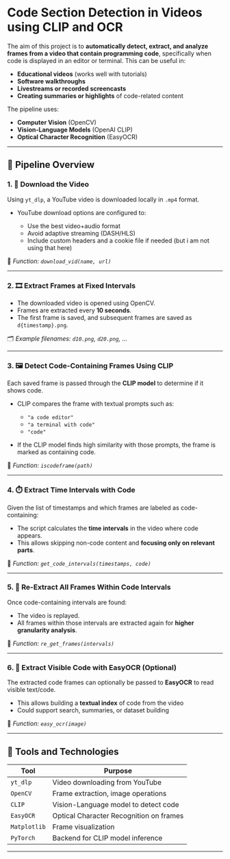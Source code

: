 

# Code Section Detection in Videos using CLIP and OCR


The aim of this project is to **automatically detect, extract, and analyze frames from a video that contain programming code**, specifically when code is displayed in an editor or terminal. This can be useful in:

* **Educational videos** (works well with tutorials)
* **Software walkthroughs**
* **Livestreams or recorded screencasts**
* **Creating summaries or highlights** of code-related content

The pipeline uses:

* **Computer Vision** (OpenCV)
* **Vision-Language Models** (OpenAI CLIP)
* **Optical Character Recognition** (EasyOCR)

---

## 🧠 Pipeline Overview

### 1. 🔽 **Download the Video**

Using `yt_dlp`, a YouTube video is downloaded locally in `.mp4` format.

* YouTube download options are configured to:

  * Use the best video+audio format
  * Avoid adaptive streaming (DASH/HLS)
  * Include custom headers and a cookie file if needed (but i am not using that here)

📄 *Function: `download_vid(name, url)`*

---

### 2. 🎞️ **Extract Frames at Fixed Intervals**

* The downloaded video is opened using OpenCV.
* Frames are extracted every **10 seconds**.
* The first frame is saved, and subsequent frames are saved as `d{timestamp}.png`.

🗂️ *Example filenames: `d10.png`, `d20.png`, ...*

---

### 3. 🖼️ **Detect Code-Containing Frames Using CLIP**

Each saved frame is passed through the **CLIP model** to determine if it shows code.

* CLIP compares the frame with textual prompts such as:

  * `"a code editor"`
  * `"a terminal with code"`
  * `"code"`
* If the CLIP model finds high similarity with those prompts, the frame is marked as containing code.

📄 *Function: `iscodeframe(path)`*

---

### 4. ⏱️ **Extract Time Intervals with Code**

Given the list of timestamps and which frames are labeled as code-containing:

* The script calculates the **time intervals** in the video where code appears.
* This allows skipping non-code content and **focusing only on relevant parts**.

📄 *Function: `get_code_intervals(timestamps, code)`*

---

### 5. 📸 **Re-Extract All Frames Within Code Intervals**

Once code-containing intervals are found:

* The video is replayed.
* All frames within those intervals are extracted again for **higher granularity analysis**.

📄 *Function: `re_get_frames(intervals)`*

---

### 6. 🧾 **Extract Visible Code with EasyOCR (Optional)**

The extracted code frames can optionally be passed to **EasyOCR** to read visible text/code.

* This allows building a **textual index** of code from the video
* Could support search, summaries, or dataset building

📄 *Function: `easy_ocr(image)`*

---

## 🧰 Tools and Technologies

| Tool         | Purpose                                 |
| ------------ | --------------------------------------- |
| `yt_dlp`     | Video downloading from YouTube          |
| `OpenCV`     | Frame extraction, image operations      |
| `CLIP`       | Vision-Language model to detect code    |
| `EasyOCR`    | Optical Character Recognition on frames |
| `Matplotlib` | Frame visualization                     |
| `PyTorch`    | Backend for CLIP model inference        |

---
